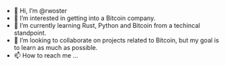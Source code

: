 - 👋 Hi, I’m @rwoster
- 👀 I’m interested in getting into a Bitcoin company.
- 🌱 I’m currently learning Rust, Python and Bitcoin from a techincal standpoint.
- 💞️ I’m looking to collaborate on projects related to Bitcoin, but my goal is to learn as much as possible. 
- 📫 How to reach me ...

<!---
rwoster/rwoster is a ✨ special ✨ repository because its `README.md` (this file) appears on your GitHub profile.
You can click the Preview link to take a look at your changes.
--->
